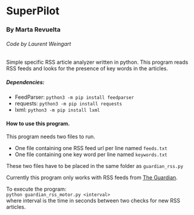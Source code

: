 # SuperPilot
### By Marta Revuelta
###### Code by Laurent Weingart

Simple specific RSS article analyzer written in python. This program reads RSS
feeds and looks for the presence of key words in the articles.

##### Dependencies:
- FeedParser: `python3 -m pip install feedparser`
- requests: `python3 -m pip install requests`
- lxml: `python3 -m pip install lxml`

#### How to use this program.
This program needs two files to run.
- One file containing one RSS feed url per line named `feeds.txt`
- One file containing one key word per line named `keywords.txt`

These two files have to be placed in the same folder as `guardian_rss.py`

Currently this program only works with RSS feeds from
[The Guardian](https://www.theguardian.com/international).

To execute the program:</br>
`python guardian_rss_motor.py <interval>`</br>
where interval is the time in seconds between two checks for new RSS articles.

